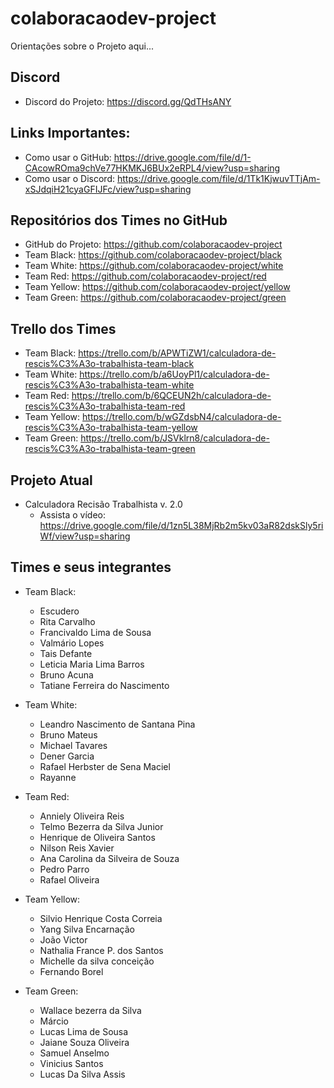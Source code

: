 # colaboracaodev-project
Orientações sobre o Projeto aqui...

## Discord
  - Discord do Projeto: https://discord.gg/QdTHsANY 

## Links Importantes:
 - Como usar o GitHub: https://drive.google.com/file/d/1-CAcowROma9chVe77HKMKJ6BUx2eRPL4/view?usp=sharing
 - Como usar o Discord: https://drive.google.com/file/d/1Tk1KjwuvTTjAm-xSJdqiH21cyaGFIJFc/view?usp=sharing

 ## Repositórios dos Times no GitHub
 - GitHub do Projeto: https://github.com/colaboracaodev-project
 - Team Black: https://github.com/colaboracaodev-project/black
 - Team White: https://github.com/colaboracaodev-project/white
 - Team Red: https://github.com/colaboracaodev-project/red
 - Team Yellow: https://github.com/colaboracaodev-project/yellow
 - Team Green: https://github.com/colaboracaodev-project/green

## Trello dos Times
 - Team Black: https://trello.com/b/APWTiZW1/calculadora-de-rescis%C3%A3o-trabalhista-team-black
 - Team White: https://trello.com/b/a6UoyPl1/calculadora-de-rescis%C3%A3o-trabalhista-team-white
 - Team Red: https://trello.com/b/6QCEUN2h/calculadora-de-rescis%C3%A3o-trabalhista-team-red
 - Team Yellow: https://trello.com/b/wGZdsbN4/calculadora-de-rescis%C3%A3o-trabalhista-team-yellow
 - Team Green: https://trello.com/b/JSVklrn8/calculadora-de-rescis%C3%A3o-trabalhista-team-green

## Projeto Atual
 - Calculadora Recisão Trabalhista v. 2.0
    - Assista o vídeo: https://drive.google.com/file/d/1zn5L38MjRb2m5kv03aR82dskSly5riWf/view?usp=sharing

## Times e seus integrantes
 - Team Black:
    - Escudero
    - Rita Carvalho
    - Francivaldo Lima de Sousa 
    - Valmário Lopes
    - Tais Defante
    - Leticia Maria Lima Barros
    - Bruno Acuna
    - Tatiane Ferreira do Nascimento 

- Team White:
    - Leandro Nascimento de Santana Pina
    - Bruno Mateus
    - Michael Tavares
    - Dener Garcia
    - Rafael Herbster de Sena Maciel
    - Rayanne

- Team Red:
    - Anniely Oliveira Reis 
    - Telmo Bezerra da Silva Junior 
    - Henrique de Oliveira Santos 
    - Nilson Reis Xavier
    - Ana Carolina da Silveira de Souza
    - Pedro Parro 
    - Rafael Oliveira

- Team Yellow:
    - Silvio Henrique Costa Correia 
    - Yang Silva Encarnação
    - João Victor
    - Nathalia France P. dos Santos
    - Michelle da silva conceição
    - Fernando Borel

- Team Green:	
    - Wallace bezerra da Silva 
    - Márcio 
    - Lucas Lima de Sousa
    - Jaiane Souza Oliveira
    - Samuel Anselmo
    - Vinicius Santos 
    - Lucas Da Silva Assis